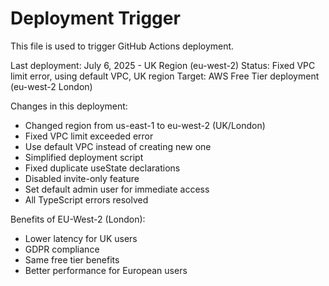 # Deployment Trigger

This file is used to trigger GitHub Actions deployment.

Last deployment: July 6, 2025 - UK Region (eu-west-2)
Status: Fixed VPC limit error, using default VPC, UK region
Target: AWS Free Tier deployment (eu-west-2 London)

Changes in this deployment:
- Changed region from us-east-1 to eu-west-2 (UK/London)
- Fixed VPC limit exceeded error
- Use default VPC instead of creating new one
- Simplified deployment script
- Fixed duplicate useState declarations
- Disabled invite-only feature  
- Set default admin user for immediate access
- All TypeScript errors resolved

Benefits of EU-West-2 (London):
- Lower latency for UK users
- GDPR compliance
- Same free tier benefits
- Better performance for European users
